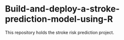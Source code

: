 # Build-and-deploy-a-stroke-prediction-model-using-R
This repository holds the stroke risk prediction project.
